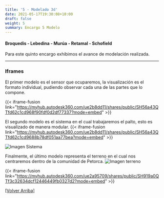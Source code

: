 ```yaml
---
title: '5 - Modelado 3d'
date: 2021-05-17T19:30:08+10:00
draft: false
weight: 5
summary: Encargo 5 Modelo
---
```


#### Broquedis - Lebedina - Murúa - Retamal - Schofield

 Para este quinto encargo exhibimos el avance de modelación realizada.

---
### Iframes

El primer modelo es el sensor que ocuparemos, la visualización es el formato individual, pudiendo observar cada una de las partes que lo compone.

{{< iframe-fusion link="https://myhub.autodesk360.com/ue2b8dd11/shares/public/SH56a43QTfd62c1cd968f90fdf0d2df77337?mode=embed" >}}

El segundo modelo es el sistema en el cual trabajaremos el palto, esto es visualizado de manera modular.
{{< iframe-fusion link="https://myhub.autodesk360.com/ue2b8dd11/shares/public/SH56a43QTfd62c1cd9688b78df051aa77bea?mode=embed" >}}

![Imagen Sistema](../../img/Midterm/abajo/11.png)

Finalmente, el último modelo representa el terreno en el cual nos centraremos dentro de la comunidad de Petorca.
![Imagen terreno](../../img/E05/Terreno.png)

{{< iframe-fusion link="https://myhub.autodesk360.com/ue2a95709/shares/public/SH919a0QTf3c32634dcf12446449fb0327d2?mode=embed" >}}

[[Volver Arriba]](#top)
